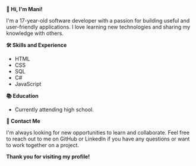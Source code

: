**👋 Hi, I'm Mani!**

I'm a 17-year-old software developer with a passion for building useful and user-friendly applications. I love learning new technologies and sharing my knowledge with others.

**🛠️ Skills and Experience**

* HTML
* CSS
* SQL
* C#
* JavaScript

**📚 Education**

* Currently attending high school.

**💬 Contact Me**

I'm always looking for new opportunities to learn and collaborate. Feel free to reach out to me on GitHub or LinkedIn if you have any questions or want to work together on a project.

**Thank you for visiting my profile!**
